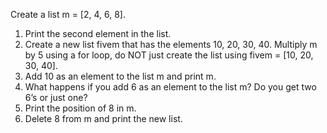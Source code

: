 Create a list m = [2, 4, 6, 8].

1. Print the second element in the list.
2. Create a new list fivem that has the elements 10, 20, 30, 40. Multiply m by 5 using a for loop, do NOT just create the list using fivem = [10, 20, 30, 40].
3. Add 10 as an element to the list m and print m.
4. What happens if you add 6 as an element to the list m? Do you get two 6’s or just one?
5. Print the position of 8 in m.
6. Delete 8 from m and print the new list.
